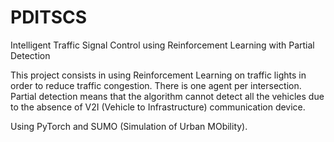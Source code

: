 # PDITSCS
Intelligent Traffic Signal Control using Reinforcement Learning with Partial Detection

This project consists in using Reinforcement Learning on traffic lights in order to reduce traffic congestion.
There is one agent per intersection.
Partial detection means that the algorithm cannot detect all the vehicles due to the absence of V2I (Vehicle to Infrastructure) communication device.

Using PyTorch and SUMO (Simulation of Urban MObility).
